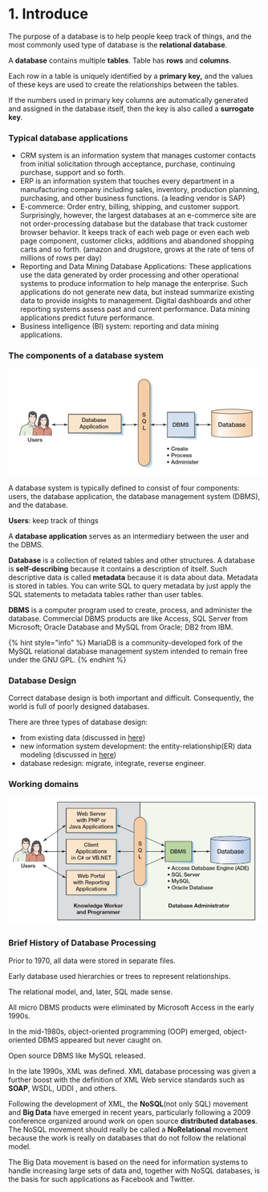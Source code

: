 # 1. Introduce

The purpose of a database is to help people keep track of things, and the most commonly used 
type of database is the **relational database**.

A **database** contains multiple **tables**. Table has **rows** and **columns**.

Each row in a
 table is uniquely identified by a **primary key,** and the values of these keys are used to create the
 relationships between the tables.

If the numbers used in primary key columns are automatically generated and assigned in the database itself, then the key is
 also called a **surrogate key**.

### Typical **database applications**

* CRM system is an information system that manages customer contacts from initial solicitation through acceptance, purchase, continuing purchase, support and so forth.
* ERP is an information system that touches every department in a manufacturing company including sales, inventory, production planning, purchasing, and other business functions. \(a leading vendor is SAP\)
* E-commerce: Order entry, billing, shipping, and customer support. Surprisingly, however, the largest databases at an e-commerce site are not order-processing database but the database that track customer browser behavior. It keeps track of each web page or even each web page component, customer clicks, additions and abandoned shopping carts and so forth. \(amazon and drugstore, grows at the rate of tens of millions of rows per day\)
* Reporting and Data Mining Database Applications: These applications use the data generated by order processing and other operational
   systems to produce information to help manage the enterprise. Such applications do not 
  generate new data, but instead summarize existing data to provide insights to management. Digital dashboards and other reporting systems assess past and current performance. Data mining 
  applications predict future performance.
* Business intelligence \(BI\) system: reporting and data mining applications.

### The components of a database system

![](../.gitbook/assets/screen-shot-2018-06-03-at-11.27.59.png)

A database system is typically defined to consist of four components:
 users, the database application, the database management system \(DBMS\), and the database.

**Users**: keep
track of things

A **database application** serves as an
intermediary between the user and the DBMS.

**Database** is a collection of related tables and other 
structures. A database is **self-describing** because it contains a description of itself. Such
 descriptive data is called **metadata** because it is data about data. Metadata is stored in tables. You can write SQL to query metadata by just apply the SQL statements
 to metadata tables rather than user tables.

**DBMS** is a computer program used to create,
 process, and administer the database. Commercial DBMS products are like Access, SQL Server from Microsoft; Oracle
 Database and MySQL from Oracle; DB2 from IBM.

{% hint style="info" %}
MariaDB is a community-developed fork of the MySQL relational database management system intended to remain free under the GNU GPL.
{% endhint %}

### Database Design

Correct database design is both important and difficult. Consequently, the world is full of poorly designed databases.

There are three types of database design: 

* from existing data \(discussed in [here](untitled.md)\)
* new information system development: the entity-relationship\(ER\) data modeling \(discussed in [here](5.-er-relationship-model.md)\)
* database redesign: migrate, integrate, reverse engineer.

### Working domains

![](../.gitbook/assets/screen-shot-2018-06-03-at-11.55.12.png)

### Brief History of Database Processing

Prior to 1970, all data were stored in separate files.

Early database used hierarchies or trees to represent 
relationships.

The relational model, and, later, SQL made sense.

All micro DBMS 
products were eliminated
by Microsoft Access in
the early 1990s.

In the mid-1980s, object-oriented programming \(OOP\) emerged, object-oriented DBMS appeared but never caught on.

Open source DBMS like MySQL released. 

In the late 1990s, XML was defined. XML database processing was given a further boost with the definition of XML Web service
 standards such as **SOAP**, WSDL, UDDI
, and others.

Following the development of XML, the
 **NoSQL**\(not only SQL\) movement and **Big Data** have emerged in recent years, particularly following a 2009 conference organized around work on open source
 **distributed databases**. The NoSQL movement should really be
called a **NoRelational** movement because the work is really on databases that do not follow the
 relational model.

The Big Data movement
is based on the need for information systems to handle increasing large sets of data and,
 together with NoSQL databases, is the basis for such applications as Facebook 
and Twitter.

